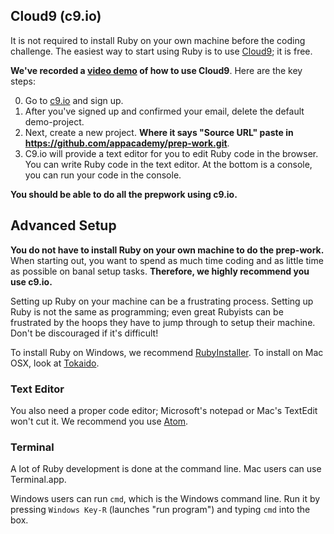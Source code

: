 ## Cloud9 (c9.io)

It is not required to install Ruby on your own machine before the
coding challenge. The easiest way to start using Ruby is to use
[Cloud9][c9.io]; it is free.

**We've recorded a [video demo][video-demo] of how to use
Cloud9**. Here are the key steps:

0. Go to [c9.io][c9.io] and sign up.
0. After you've signed up and confirmed your email, delete the default
   demo-project.
0. Next, create a new project. **Where it says "Source URL" paste in
   https://github.com/appacademy/prep-work.git**.
0. C9.io will provide a text editor for you to edit Ruby code in the
   browser. You can write Ruby code in the text editor. At the bottom
   is a console, you can run your code in the console.

**You should be able to do all the prepwork using c9.io.**

[c9.io]: https://www.c9.io/
[video-demo]: https://vimeo.com/126318718

## Advanced Setup

**You do not have to install Ruby on your own machine to do the
prep-work.** When starting out, you want to spend as much time coding
and as little time as possible on banal setup tasks. **Therefore, we
highly recommend you use c9.io.**

Setting up Ruby on your machine can be a frustrating process. Setting
up Ruby is not the same as programming; even great Rubyists can be
frustrated by the hoops they have to jump through to setup their
machine. Don't be discouraged if it's difficult!

To install Ruby on Windows, we recommend
[RubyInstaller][ruby-installer]. To install on Mac OSX, look at
[Tokaido][tokaido].

[ruby-installer]: http://rubyinstaller.org/
[tokaido]: https://github.com/tokaido/tokaidoapp

### Text Editor

You also need a proper code editor; Microsoft's notepad or Mac's
TextEdit won't cut it. We recommend you use [Atom][atom].

[atom]: https://atom.io/

### Terminal

A lot of Ruby development is done at the command line. Mac users can
use Terminal.app.

Windows users can run `cmd`, which is the Windows command line. Run it
by pressing `Windows Key-R` (launches "run program") and typing `cmd`
into the box.
